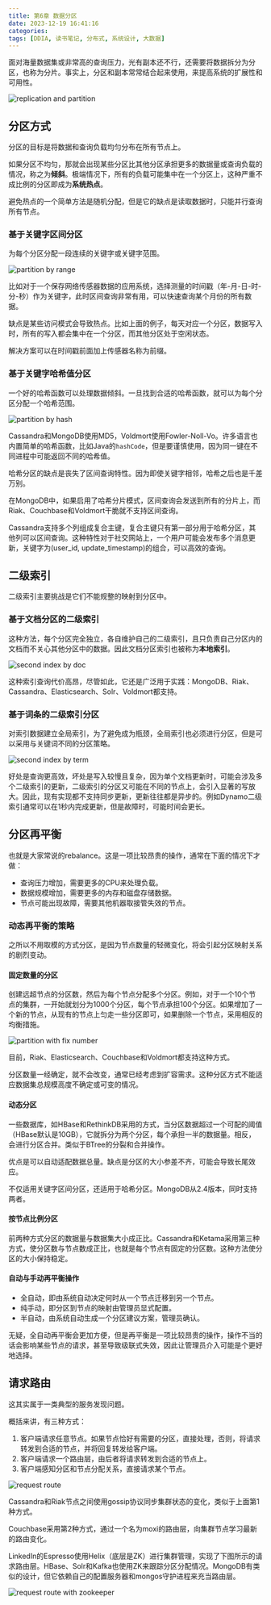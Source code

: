```yaml
---
title: 第6章 数据分区
date: 2023-12-19 16:41:16
categories:
tags: [DDIA, 读书笔记, 分布式, 系统设计, 大数据]
---
```

面对海量数据集或非常高的查询压力，光有副本还不行，还需要将数据拆分为分区，也称为分片。事实上，分区和副本常常结合起来使用，来提高系统的扩展性和可用性。

![replication and partition](replication_and_partition.jpeg)

## 分区方式

分区的目标是将数据和查询负载均匀分布在所有节点上。

如果分区不均匀，那就会出现某些分区比其他分区承担更多的数据量或查询负载的情况，称之为**倾斜**。极端情况下，所有的负载可能集中在一个分区上，这种严重不成比例的分区即成为**系统热点**。

避免热点的一个简单方法是随机分配，但是它的缺点是读取数据时，只能并行查询所有节点。

### 基于关键字区间分区

为每个分区分配一段连续的关键字或关键字范围。

![partition by range](partition_by_range.jpeg)

比如对于一个保存网络传感器数据的应用系统，选择测量的时间戳（年-月-日-时-分-秒）作为关键字，此时区间查询非常有用，可以快速查询某个月份的所有数据。

缺点是某些访问模式会导致热点。比如上面的例子，每天对应一个分区，数据写入时，所有的写入都会集中在一个分区，而其他分区处于空闲状态。

解决方案可以在时间戳前面加上传感器名称为前缀。

### 基于关键字哈希值分区

一个好的哈希函数可以处理数据倾斜。一旦找到合适的哈希函数，就可以为每个分区分配一个哈希范围。

![partition by hash](partition_by_hash.jpeg)

Cassandra和MongoDB使用MD5，Voldmort使用Fowler-Noll-Vo。许多语言也内置简单的哈希函数，比如Java的`hashCode`，但是要谨慎使用，因为同一键在不同进程中可能返回不同的哈希值。

哈希分区的缺点是丧失了区间查询特性。因为即使关键字相邻，哈希之后也是千差万别。

在MongoDB中，如果启用了哈希分片模式，区间查询会发送到所有的分片上，而Riak、Couchbase和Voldmort干脆就不支持区间查询。

Cassandra支持多个列组成复合主键，复合主键只有第一部分用于哈希分区，其他列可以区间查询。这种特性对于社交网站上，一个用户可能会发布多个消息更新，关键字为(user_id, update_timestamp)的组合，可以高效的查询。

## 二级索引

二级索引主要挑战是它们不能规整的映射到分区中。

### 基于文档分区的二级索引

这种方法，每个分区完全独立，各自维护自己的二级索引，且只负责自己分区内的文档而不关心其他分区中的数据。因此文档分区索引也被称为**本地索引**。

![second index by doc](second_index_by_doc.jpeg)

这种索引查询代价高昂，尽管如此，它还是广泛用于实践：MongoDB、Riak、Cassandra、Elasticsearch、Solr、Voldmort都支持。

### 基于词条的二级索引分区

对索引数据建立全局索引，为了避免成为瓶颈，全局索引也必须进行分区，但是可以采用与关键词不同的分区策略。

![second index by term](second_index_by_term.jpeg)

好处是查询更高效，坏处是写入较慢且复杂，因为单个文档更新时，可能会涉及多个二级索引的更新，二级索引的分区又可能在不同的节点上，会引入显著的写放大。因此，现有实现都不支持同步更新，更新往往都是异步的。例如Dynamo二级索引通常可以在1秒内完成更新，但是故障时，可能时间会更长。

## 分区再平衡

也就是大家常说的rebalance。这是一项比较昂贵的操作，通常在下面的情况下才做：

- 查询压力增加，需要更多的CPU来处理负载。
- 数据规模增加，需要更多的内存和磁盘存储数据。
- 节点可能出现故障，需要其他机器取接管失效的节点。

### 动态再平衡的策略

之所以不用取模的方式分区，是因为节点数量的轻微变化，将会引起分区映射关系的剧烈变动。

#### 固定数量的分区

创建远超节点的分区数，然后为每个节点分配多个分区。例如，对于一个10个节点的集群，一开始就划分为1000个分区，每个节点承担100个分区。如果增加了一个新的节点，从现有的节点上匀走一些分区即可，如果删除一个节点，采用相反的均衡措施。

![partition with fix number](partition_with_fix_number.jpeg)

目前，Riak、Elasticsearch、Couchbase和Voldmort都支持这种方式。

分区数量一经确定，就不会改变，通常已经考虑到扩容需求。这种分区方式不能适应数据集总规模高度不确定或可变的情况。

#### 动态分区

一些数据库，如HBase和RethinkDB采用的方式，当分区数据超过一个可配的阈值（HBase默认是10GB），它就拆分为两个分区，每个承担一半的数据量。相反，会进行分区合并。类似于BTree的分裂和合并操作。

优点是可以自动适配数据总量。缺点是分区的大小参差不齐，可能会导致长尾效应。

不仅适用关键字区间分区，还适用于哈希分区。MongoDB从2.4版本，同时支持两者。

#### 按节点比例分区

前两种方式分区的数据量与数据集大小成正比。Cassandra和Ketama采用第三种方式，使分区数与节点数成正比，也就是每个节点有固定的分区数。这种方法使分区的大小保持稳定。

#### 自动与手动再平衡操作

- 全自动，即由系统自动决定何时从一个节点迁移到另一个节点。
- 纯手动，即分区到节点的映射由管理员显式配置。
- 半自动，由系统自动生成一个分区建议方案，管理员确认。

无疑，全自动再平衡会更加方便，但是再平衡是一项比较昂贵的操作，操作不当的话会影响某些节点的请求，甚至导致级联式失效，因此让管理员介入可能是个更好地选择。

## 请求路由

这其实属于一类典型的服务发现问题。

概括来讲，有三种方式：

1. 客户端请求任意节点。如果节点恰好有需要的分区，直接处理，否则，将请求转发到合适的节点，并将回复转发给客户端。
2. 客户端请求一个路由层，由后者将请求转发到合适的节点上。
3. 客户端感知分区和节点分配关系，直接请求某个节点。

![request route](request_route.jpeg)

Cassandra和Riak节点之间使用gossip协议同步集群状态的变化，类似于上面第1种方式。

Couchbase采用第2种方式，通过一个名为moxi的路由层，向集群节点学习最新的路由变化。

LinkedIn的Espresso使用Helix（底层是ZK）进行集群管理，实现了下图所示的请求路由层。HBase、Solr和Kafka也使用ZK来跟踪分区分配情况。MongoDB有类似的设计，但它依赖自己的配置服务器和mongos守护进程来充当路由层。

![request route with zookeeper](request_route_with_zookeeper.jpeg)
